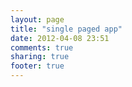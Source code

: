 ```yaml
---
layout: page
title: "single paged app"
date: 2012-04-08 23:51
comments: true
sharing: true
footer: true
---
```


